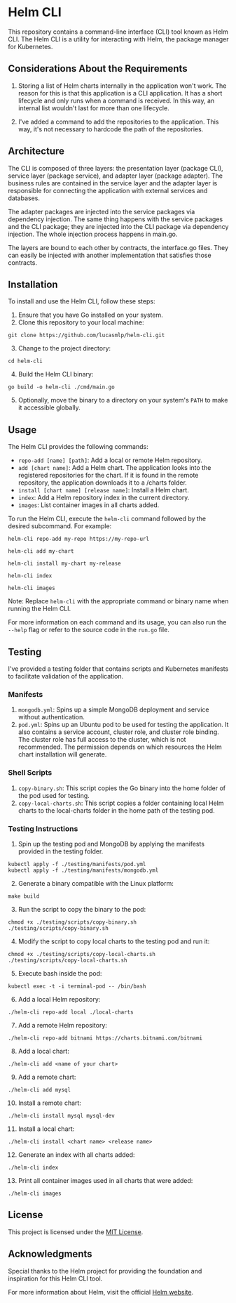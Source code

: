 # Helm CLI

This repository contains a command-line interface (CLI) tool known as Helm CLI. The Helm CLI is a utility for interacting with Helm, the package manager for Kubernetes.

## Considerations About the Requirements

1. Storing a list of Helm charts internally in the application won't work. The reason for this is that this application is a CLI application. It has a short lifecycle and only runs when a command is received. In this way, an internal list wouldn't last for more than one lifecycle.

2. I've added a command to add the repositories to the application. This way, it's not necessary to hardcode the path of the repositories.

## Architecture

The CLI is composed of three layers: the presentation layer (package CLI), service layer (package service), and adapter layer (package adapter). The business rules are contained in the service layer and the adapter layer is responsible for connecting the application with external services and databases.

The adapter packages are injected into the service packages via dependency injection. The same thing happens with the service packages and the CLI package; they are injected into the CLI package via dependency injection. The whole injection process happens in main.go.

The layers are bound to each other by contracts, the interface.go files. They can easily be injected with another implementation that satisfies those contracts.

## Installation

To install and use the Helm CLI, follow these steps:

1. Ensure that you have Go installed on your system.
2. Clone this repository to your local machine:

```shell
git clone https://github.com/lucasmlp/helm-cli.git
```

3. Change to the project directory:

```shell
cd helm-cli
```

4. Build the Helm CLI binary:

```shell
go build -o helm-cli ./cmd/main.go
```

5. Optionally, move the binary to a directory on your system's `PATH` to make it accessible globally.

## Usage

The Helm CLI provides the following commands:

- `repo-add [name] [path]`: Add a local or remote Helm repository.
- `add [chart name]`: Add a Helm chart. The application looks into the registered repositories for the chart. If it is found in the remote repository, the application downloads it to a /charts folder.
- `install [chart name] [release name]`: Install a Helm chart.
- `index`: Add a Helm repository index in the current directory.
- `images`: List container images in all charts added.

To run the Helm CLI, execute the `helm-cli` command followed by the desired subcommand. For example:

```shell
helm-cli repo-add my-repo https://my-repo-url
```

```shell
helm-cli add my-chart
```

```shell
helm-cli install my-chart my-release
```

```shell
helm-cli index
```

```shell
helm-cli images
```

Note: Replace `helm-cli` with the appropriate command or binary name when running the Helm CLI.

For more information on each command and its usage, you can also run the `--help` flag or refer to the source code in the `run.go` file.

## Testing

I've provided a testing folder that contains scripts and Kubernetes manifests to facilitate validation of the application.

### Manifests
1. `mongodb.yml`: Spins up a simple MongoDB deployment and service without authentication.
2. `pod.yml`: Spins up an Ubuntu pod to be used for testing the application. It also contains a service account, cluster role, and cluster role binding. The cluster role has full access to the cluster, which is not recommended. The permission depends on which resources the Helm chart installation will generate.

### Shell Scripts
1. `copy-binary.sh`: This script copies the Go binary into the home folder of the pod used for testing.
2. `copy-local-charts.sh`: This script copies a folder containing local Helm charts to the local-charts folder in the home path of the testing pod.

### Testing Instructions
1. Spin up the testing pod and MongoDB by applying the manifests provided in the testing folder.

```shell
kubectl apply -f ./testing/manifests/pod.yml
kubectl apply -f ./testing/manifests/mongodb.yml
```

2. Generate a binary compatible with the Linux platform:
```shell
make build
```

3. Run the script to copy the binary to the pod:

```shell
chmod +x ./testing/scripts/copy-binary.sh
./testing/scripts/copy-binary.sh
```

4. Modify the script to copy local charts to the testing pod and run it:

```shell
chmod +x ./testing/scripts/copy-local-charts.sh
./testing/scripts/copy-local-charts.sh
```

5. Execute bash inside the pod:

```shell
kubectl exec -t -i terminal-pod -- /bin/bash
```

6. Add a local Helm repository:

```shell
./helm-cli repo-add local ./local-charts
```

7. Add a remote Helm repository:

```shell
./helm-cli repo-add bitnami https://charts.bitnami.com/bitnami
```

8. Add a local chart:

```shell
./helm-cli add <name of your chart>
```

9. Add a remote chart:

```shell
./helm-cli add mysql
```

10. Install a remote chart:

```shell
./helm-cli install mysql mysql-dev
```

11. Install a local chart:

```shell
./helm-cli install <chart name> <release name>
```

12. Generate an index with all charts added:

```shell
./helm-cli index
```

13. Print all container images used in all charts that were added:

```shell
./helm-cli images
```

## License

This project is licensed under the [MIT License](LICENSE).

## Acknowledgments

Special thanks to the Helm project for providing the foundation and inspiration for this Helm CLI tool.

For more information about Helm, visit the official [Helm website](https://helm.sh/).